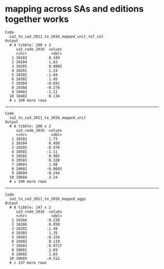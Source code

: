 # mapping across SAs and editions together works

    Code
      sa2_to_sa3_2011_to_2016_mapped_unit_ref_col
    Output
      # A tibble: 200 x 2
         sa3_code_2016  values
         <chr>           <dbl>
       1 10103          0.349 
       2 10104          1.63  
       3 10105          0.0885
       4 10201          1.24  
       5 10202         -1.64  
       6 10302          1.45  
       7 10304         -0.691 
       8 10304         -0.276 
       9 10401         -1.11  
      10 10402          0.134 
      # i 190 more rows

---

    Code
      sa2_to_sa3_2011_to_2016_mapped_unit
    Output
      # A tibble: 200 x 2
         sa3_code_2016  values
         <chr>           <dbl>
       1 10102          1.73  
       2 10104          0.456 
       3 10202         -0.570 
       4 10501         -1.11  
       5 10502          0.905 
       6 10503          0.328 
       7 10601          1.08  
       8 10602         -0.0603
       9 10604         -0.244 
      10 10604          2.24  
      # i 190 more rows

---

    Code
      sa2_to_sa3_2011_to_2016_mapped_aggs
    Output
      # A tibble: 147 x 2
         sa3_code_2016  values
         <chr>           <dbl>
       1 10104         -0.238 
       2 10106          0.950 
       3 10202         -1.49  
       4 10303          1.35  
       5 10401         -0.154 
       6 10402          0.119 
       7 10503         -0.0717
       8 10601          2.69  
       9 10602          1.83  
      10 10603         -0.512 
      # i 137 more rows

